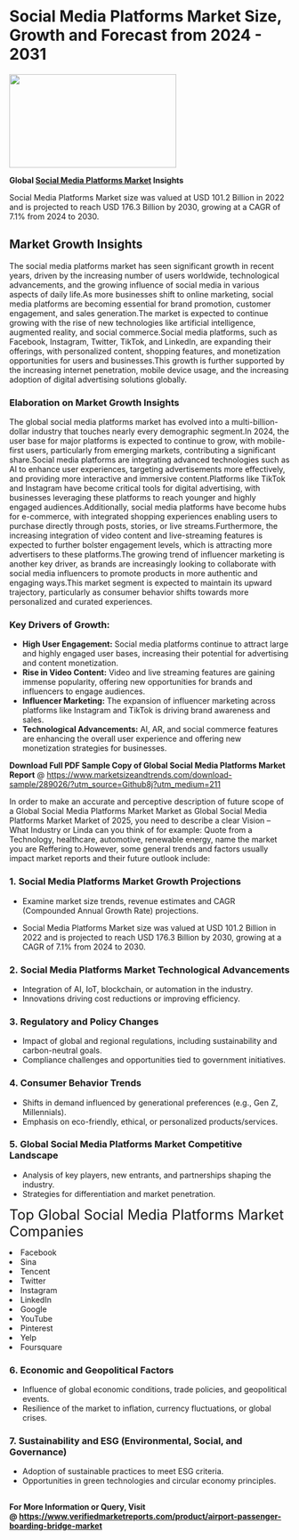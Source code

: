<H1>Social Media Platforms Market Size, Growth and Forecast from 2024 - 2031</H1><img class="aligncenter size-medium wp-image-584254" src="https://thirdeyenews.in/wp-content/uploads/2024/09/Global-Market-Research-300x168.jpeg" alt="" width="300" height="168" /><p><strong>Global&nbsp;<a href="https://www.marketsizeandtrends.com/download-sample/289026/?utm_source=Github8j?utm_medium=211">Social Media Platforms Market</a> Insights</strong></p><p>Social Media Platforms Market size was valued at USD 101.2 Billion in 2022 and is projected to reach USD 176.3 Billion by 2030, growing at a CAGR of 7.1% from 2024 to 2030.</p><p><h2>Market Growth Insights</h2> <p>The social media platforms market has seen significant growth in recent years, driven by the increasing number of users worldwide, technological advancements, and the growing influence of social media in various aspects of daily life.As more businesses shift to online marketing, social media platforms are becoming essential for brand promotion, customer engagement, and sales generation.The market is expected to continue growing with the rise of new technologies like artificial intelligence, augmented reality, and social commerce.Social media platforms, such as Facebook, Instagram, Twitter, TikTok, and LinkedIn, are expanding their offerings, with personalized content, shopping features, and monetization opportunities for users and businesses.This growth is further supported by the increasing internet penetration, mobile device usage, and the increasing adoption of digital advertising solutions globally.</p> <h3>Elaboration on Market Growth Insights</h3> <p>The global social media platforms market has evolved into a multi-billion-dollar industry that touches nearly every demographic segment.In 2024, the user base for major platforms is expected to continue to grow, with mobile-first users, particularly from emerging markets, contributing a significant share.Social media platforms are integrating advanced technologies such as AI to enhance user experiences, targeting advertisements more effectively, and providing more interactive and immersive content.Platforms like TikTok and Instagram have become critical tools for digital advertising, with businesses leveraging these platforms to reach younger and highly engaged audiences.Additionally, social media platforms have become hubs for e-commerce, with integrated shopping experiences enabling users to purchase directly through posts, stories, or live streams.Furthermore, the increasing integration of video content and live-streaming features is expected to further bolster engagement levels, which is attracting more advertisers to these platforms.The growing trend of influencer marketing is another key driver, as brands are increasingly looking to collaborate with social media influencers to promote products in more authentic and engaging ways.This market segment is expected to maintain its upward trajectory, particularly as consumer behavior shifts towards more personalized and curated experiences.<h3>Key Drivers of Growth:</h3> <ul> <li><strong>High User Engagement:</strong> Social media platforms continue to attract large and highly engaged user bases, increasing their potential for advertising and content monetization.</li> <li><strong>Rise in Video Content:</strong> Video and live streaming features are gaining immense popularity, offering new opportunities for brands and influencers to engage audiences.</li> <li><strong>Influencer Marketing:</strong> The expansion of influencer marketing across platforms like Instagram and TikTok is driving brand awareness and sales.</li> <li><strong>Technological Advancements:</strong> AI, AR, and social commerce features are enhancing the overall user experience and offering new monetization strategies for businesses.</li> </ul> <p><span class=""><strong>Download Full PDF Sample Copy of Global Social Media Platforms Market Report</strong> @ <a href="https://www.marketsizeandtrends.com/download-sample/289026/?utm_source=Github8j?utm_medium=211" target="_blank">https://www.marketsizeandtrends.com/download-sample/289026/?utm_source=Github8j?utm_medium=211</a></span></p><p>In order to make an accurate and perceptive description of future scope of a Global&nbsp;Social Media Platforms Market Market as Global&nbsp;Social Media Platforms Market Market of 2025, you need to describe a clear Vision &ndash; What Industry or Linda can you think of for example: Quote from a Technology, healthcare, automotive, renewable energy, name the market you are Reffering to.However, some general trends and factors usually impact market reports and their future outlook include:</p><h3>1.&nbsp;<strong>Social Media Platforms Market Growth Projections</strong></h3><ul><li>Examine market size trends, revenue estimates and CAGR (Compounded Annual Growth Rate) projections.</li><li><p>Social Media Platforms Market size was valued at USD 101.2 Billion in 2022 and is projected to reach USD 176.3 Billion by 2030, growing at a CAGR of 7.1% from 2024 to 2030.</p></li></ul><h3>2.&nbsp;<strong>Social Media Platforms Market Technological Advancements</strong></h3><ul><li>Integration of AI, IoT, blockchain, or automation in the industry.</li><li>Innovations driving cost reductions or improving efficiency.</li></ul><h3>3.&nbsp;<strong>Regulatory and Policy Changes</strong></h3><ul><li>Impact of global and regional regulations, including sustainability and carbon-neutral goals.</li><li>Compliance challenges and opportunities tied to government initiatives.</li></ul><h3>4.&nbsp;<strong>Consumer Behavior Trends</strong></h3><ul><li>Shifts in demand influenced by generational preferences (e.g., Gen Z, Millennials).</li><li>Emphasis on eco-friendly, ethical, or personalized products/services.</li></ul><h3>5.&nbsp;<strong>Global Social Media Platforms Market Competitive Landscape</strong></h3><ul><li>Analysis of key players, new entrants, and partnerships shaping the industry.</li><li>Strategies for differentiation and market penetration.</li></ul><p data-pm-slice="1 1 []"><span style="color: inherit; font-family: inherit; font-size: 25px;">Top Global Social Media Platforms Market Companies</span></p><div class="" data-test-id=""><p><li>Facebook</li><li> Sina</li><li> Tencent</li><li> Twitter</li><li> Instagram</li><li> LinkedIn</li><li> Google</li><li> YouTube</li><li> Pinterest</li><li> Yelp</li><li> Foursquare</li></p></div><h3>6.&nbsp;<strong>Economic and Geopolitical Factors</strong></h3><ul><li>Influence of global economic conditions, trade policies, and geopolitical events.</li><li>Resilience of the market to inflation, currency fluctuations, or global crises.</li></ul><h3>7.&nbsp;<strong>Sustainability and ESG (Environmental, Social, and Governance)</strong></h3><ul><li>Adoption of sustainable practices to meet ESG criteria.</li><li>Opportunities in green technologies and circular economy principles.</li></ul><h2><strong style="font-size: 14px;">For More Information or Query, Visit @&nbsp;</strong><a style="background-color: #ffffff; font-size: 14px;" href="https://www.marketsizeandtrends.com/report/social-media-platforms-market/" target="_blank">https://www.verifiedmarketreports.com/product/airport-passenger-boarding-bridge-market</a></h2>